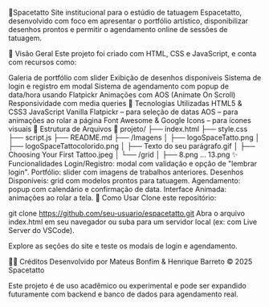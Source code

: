 💉Spacetatto
Site institucional para o estúdio de tatuagem Espacetatto, desenvolvido com foco em apresentar o portfólio artístico, disponibilizar desenhos prontos e permitir o agendamento online de sessões de tatuagem.

📸 Visão Geral
Este projeto foi criado com HTML, CSS e JavaScript, e conta com recursos como:

Galeria de portfólio com slider
Exibição de desenhos disponíveis
Sistema de login e registro em modal
Sistema de agendamento com popup de data/hora usando Flatpickr
Animações com AOS (Animate On Scroll)
Responsividade com media queries
🧰 Tecnologias Utilizadas
HTML5 & CSS3
JavaScript Vanilla
Flatpickr – para seleção de datas
AOS – para animações ao rolar a página
Font Awesome & Google Icons – para ícones visuais
📁 Estrutura de Arquivos
📂 projeto/
├── index.html
├── style.css
├── script.js
├── README.md
├── /Imagens
│   ├── logoSpaceTatto.png
│   ├── logoSpaceTattocolorido.png
│   ├── Texto do seu parágrafo.gif
│   ├── Choosing Your First Tattoo.jpeg
│   └── /grid
│       ├── 8.png ... 13.png
✨ Funcionalidades
Login/Registro: modal com validação e opção de "lembrar login".
Portfólio: slider com imagens de trabalhos anteriores.
Desenhos Disponíveis: grid com modelos prontos para tatuagem.
Agendamento: popup com calendário e confirmação de data.
Interface Animada: animações ao rolar a tela.
🔧 Como Usar
Clone este repositório:

git clone https://github.com/seu-usuario/espacetatto.git
Abra o arquivo index.html em seu navegador ou suba para um servidor local (ex: com Live Server do VSCode).

Explore as seções do site e teste os modais de login e agendamento.

👨‍🎨 Créditos
Desenvolvido por Mateus Bonfim & Henrique Barreto
© 2025 Spacetatto

Este projeto é de uso acadêmico ou experimental e pode ser expandido futuramente com backend e banco de dados para agendamento real.
